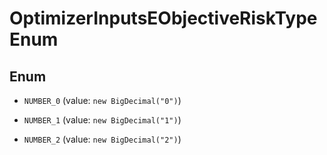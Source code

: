 

# OptimizerInputsEObjectiveRiskTypeEnum

## Enum


* `NUMBER_0` (value: `new BigDecimal("0")`)

* `NUMBER_1` (value: `new BigDecimal("1")`)

* `NUMBER_2` (value: `new BigDecimal("2")`)



